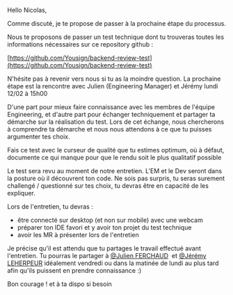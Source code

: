 Hello Nicolas, 

Comme discuté, je te propose de passer à la prochaine étape du processus.  
  
Nous te proposons de passer un test technique dont tu trouveras toutes les informations nécessaires sur ce repository github :

[https://github.com/Yousign/backend-review-test](https://github.com/Yousign/backend-review-test)

N'hésite pas à revenir vers nous si tu as la moindre question. La prochaine étape est la rencontre avec Julien (Engineering Manager) et Jérémy lundi 12/02 à 15h00

D'une part pour mieux faire connaissance avec les membres de l'équipe Engineering, et d'autre part pour échanger techniquement et partager ta démarche sur la réalisation du test. Lors de cet échange, nous chercherons à comprendre ta démarche et nous nous attendons à ce que tu puisses argumenter tes choix.

Fais ce test avec le curseur de qualité que tu estimes optimum, où à défaut, documente ce qui manque pour que le rendu soit le plus qualitatif possible

Le test sera revu au moment de notre entretien. L’EM et le Dev seront dans la posture où il découvrent ton code. Ne sois pas surpris, tu seras surement challengé / questionné sur tes choix, tu devras être en capacité de les expliquer.

Lors de l'entretien, tu devras :

*   être connecté sur desktop (et non sur mobile) avec une webcam
*   préparer ton IDE favori et y avoir ton projet du test technique
*   avoir les MR à présenter lors de l'entretien

Je précise qu'il est attendu que tu partages le travail effectué avant l'entretien. Tu pourras le partager à [@Julien FERCHAUD](mailto:julien.ferchaud@yousign.com)  et [@Jérémy LEHERPEUR](mailto:jeremy.leherpeur@yousign.com) idéalement vendredi ou dans la matinée de lundi au plus tard afin qu'ils puissent en prendre connaissance :) 

Bon courage ! et à ta dispo si besoin